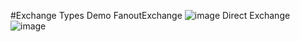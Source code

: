 #Exchange Types Demo
FanoutExchange
![image](https://user-images.githubusercontent.com/57900062/174748776-975ae4cc-09b7-4e99-83c1-94739c3b1474.png)
Direct Exchange
![image](https://user-images.githubusercontent.com/57900062/174754818-71c924b7-8361-4ffe-a116-69ed1e3aca18.png)


